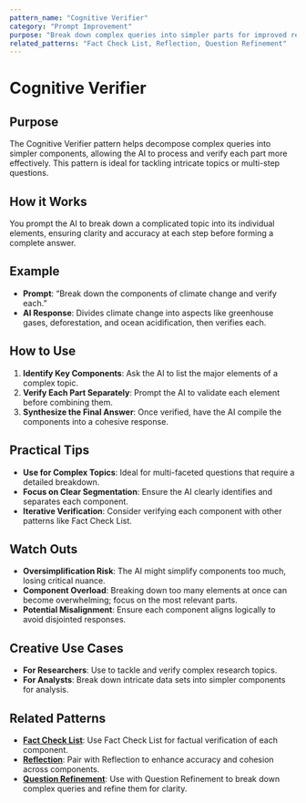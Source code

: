 ```yaml
---
pattern_name: "Cognitive Verifier"
category: "Prompt Improvement"
purpose: "Break down complex queries into simpler parts for improved reasoning."
related_patterns: "Fact Check List, Reflection, Question Refinement"
---
```


# Cognitive Verifier

## Purpose
The Cognitive Verifier pattern helps decompose complex queries into simpler components, allowing the AI to process and verify each part more effectively. This pattern is ideal for tackling intricate topics or multi-step questions.

## How it Works
You prompt the AI to break down a complicated topic into its individual elements, ensuring clarity and accuracy at each step before forming a complete answer.

## Example
- **Prompt**: “Break down the components of climate change and verify each.”
- **AI Response**: Divides climate change into aspects like greenhouse gases, deforestation, and ocean acidification, then verifies each.

## How to Use
1. **Identify Key Components**: Ask the AI to list the major elements of a complex topic.
2. **Verify Each Part Separately**: Prompt the AI to validate each element before combining them.
3. **Synthesize the Final Answer**: Once verified, have the AI compile the components into a cohesive response.

## Practical Tips
- **Use for Complex Topics**: Ideal for multi-faceted questions that require a detailed breakdown.
- **Focus on Clear Segmentation**: Ensure the AI clearly identifies and separates each component.
- **Iterative Verification**: Consider verifying each component with other patterns like Fact Check List.

## Watch Outs
- **Oversimplification Risk**: The AI might simplify components too much, losing critical nuance.
- **Component Overload**: Breaking down too many elements at once can become overwhelming; focus on the most relevant parts.
- **Potential Misalignment**: Ensure each component aligns logically to avoid disjointed responses.

## Creative Use Cases
- **For Researchers**: Use to tackle and verify complex research topics.
- **For Analysts**: Break down intricate data sets into simpler components for analysis.

## Related Patterns
- **[Fact Check List](fact-check-list.md)**: Use Fact Check List for factual verification of each component.
- **[Reflection](reflection.md)**: Pair with Reflection to enhance accuracy and cohesion across components.
- **[Question Refinement](question-refinement.md)**: Use with Question Refinement to break down complex queries and refine them for clarity.